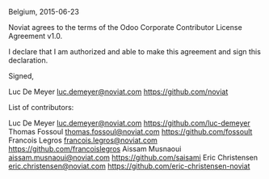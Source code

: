 Belgium, 2015-06-23

Noviat agrees to the terms of the Odoo Corporate Contributor License
Agreement v1.0.

I declare that I am authorized and able to make this agreement and sign this
declaration.

Signed,

Luc De Meyer luc.demeyer@noviat.com https://github.com/noviat

List of contributors:

Luc De Meyer luc.demeyer@noviat.com https://github.com/luc-demeyer
Thomas Fossoul thomas.fossoul@noviat.com https://github.com/fossoult
Francois Legros francois.legros@noviat.com https://github.com/francoislegros
Aissam Musnaoui aissam.musnaoui@noviat.com https://github.com/saisami
Eric Christensen eric.christensen@noviat.com https://github.com/eric-christensen-noviat
